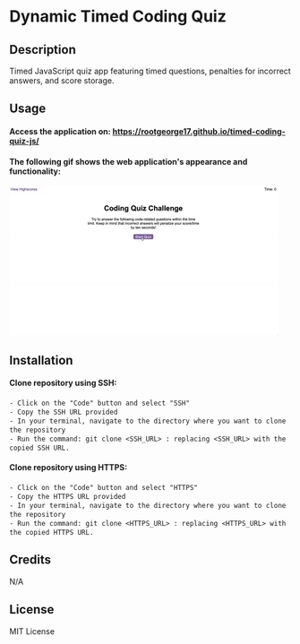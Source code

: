 # Dynamic Timed Coding Quiz

## Description

Timed JavaScript quiz app featuring timed questions, penalties for incorrect answers, and score storage.

## Usage

#### Access the application on: https://rootgeorge17.github.io/timed-coding-quiz-js/
#### The following gif shows the web application's appearance and functionality:

![](assets/08-web-apis-challenge-demo.gif)

## Installation

#### Clone repository using SSH:
    - Click on the "Code" button and select "SSH"
    - Copy the SSH URL provided
    - In your terminal, navigate to the directory where you want to clone the repository
    - Run the command: git clone <SSH_URL> : replacing <SSH_URL> with the copied SSH URL.

#### Clone repository using HTTPS:
    - Click on the "Code" button and select "HTTPS"
    - Copy the HTTPS URL provided
    - In your terminal, navigate to the directory where you want to clone the repository
    - Run the command: git clone <HTTPS_URL> : replacing <HTTPS_URL> with the copied HTTPS URL.

## Credits

N/A

## License

MIT License

